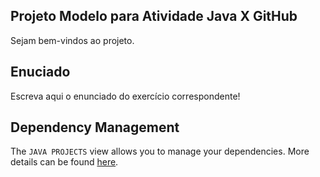 ## Projeto Modelo para Atividade Java X GitHub

Sejam bem-vindos ao projeto.

## Enuciado

Escreva aqui o enunciado do exercício correspondente!
## Dependency Management

The `JAVA PROJECTS` view allows you to manage your dependencies. More details can be found [here](https://github.com/microsoft/vscode-java-dependency#manage-dependencies).
